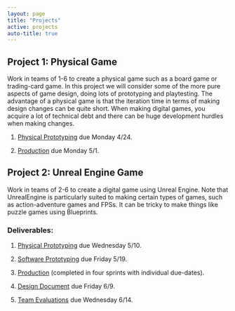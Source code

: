 ```yaml
---
layout: page
title: "Projects"
active: projects
auto-title: true
---
```



## Project 1: Physical Game

Work in teams of 1-6 to create a physical game such as a board game or trading-card game.
In this project we will consider some of the more pure aspects of game design, doing lots of prototyping and playtesting.
The advantage of a physical game is that the iteration time in terms of making design changes can be quite short.
When making digital games, you acquire a lot of technical debt and there can be huge development hurdles when making changes.

1. [Physical Prototyping](1/1/) due Monday 4/24.

2. [Production](1/2/) due Monday 5/1.



## Project 2: Unreal Engine Game

Work in teams of 2-6 to create a digital game using Unreal Engine.
Note that UnrealEngine is particularly suited to making certain types of games, such as action-adventure games and FPSs.
It can be tricky to make things like puzzle games using Blueprints.

### Deliverables:

1. [Physical Prototyping](2/1/) due Wednesday 5/10.

2. [Software Prototyping](2/2/) due Friday 5/19.

3. [Production](2/3/) (completed in four sprints with individual due-dates).

4. [Design Document](2/4/) due Friday 6/9.

5. [Team Evaluations](2/5/) due Wednesday 6/14.

